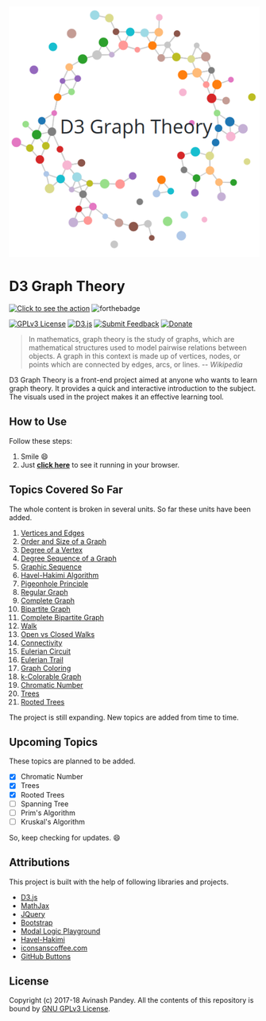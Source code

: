 <p align="center">
  <img src="img/banner.png" style="max-width:100%;">
</p>

# D3 Graph Theory

[![Click to see the action](https://forthebadge.com/images/badges/check-it-out.svg)](https://mrpandey.github.io/d3graphTheory/)
![forthebadge](https://forthebadge.com/images/badges/made-with-javascript.svg)


[![GPLv3 License](https://img.shields.io/aur/license/yaourt.svg?style=flat-square)](https://github.com/mrpandey/d3graphTheory/blob/master/LICENSE)
[![D3.js](https://img.shields.io/badge/powered%20by-D3.js-red.svg?style=flat-square)](https://d3js.org/)
[![Submit Feedback](https://img.shields.io/badge/feedback-welcome-brightgreen.svg?style=flat-square)](https://github.com/mrpandey/d3graphTheory/issues/new)
[![Donate](https://img.shields.io/badge/%24-donate-orange.svg?style=flat-square)](https://www.buymeacoffee.com/mrpandey)


> In mathematics, graph theory is the study of graphs, which are mathematical structures used to model pairwise relations between objects. A graph in this context is made up of vertices, nodes, or points which are connected by edges, arcs, or lines.
> -- <cite>Wikipedia</cite>

D3 Graph Theory is a front-end project aimed at anyone who wants to learn graph theory. It provides a quick and interactive introduction to the subject. The visuals used in the project makes it an effective learning tool.

## How to Use

Follow these steps:
1. Smile :smile:
2. Just <b><a href="https://mrpandey.github.io/d3graphTheory/" target="_blank">click here</a></b> to see it running in your browser.

## Topics Covered So Far

The whole content is broken in several units. So far these units have been added.

1. [Vertices and Edges](https://mrpandey.github.io/d3graphTheory/unit.html?vertices-and-edges)
2. [Order and Size of a Graph](https://mrpandey.github.io/d3graphTheory/unit.html?order-and-size)
3. [Degree of a Vertex](https://mrpandey.github.io/d3graphTheory/unit.html?degree-of-vertex)
4. [Degree Sequence of a Graph](https://mrpandey.github.io/d3graphTheory/unit.html?degree-sequence)
5. [Graphic Sequence](https://mrpandey.github.io/d3graphTheory/unit.html?graphic-sequence)
6. [Havel-Hakimi Algorithm](https://mrpandey.github.io/d3graphTheory/unit.html?havel-hakimi)
7. [Pigeonhole Principle](https://mrpandey.github.io/d3graphTheory/unit.html?pigeonhole)
8. [Regular Graph](https://mrpandey.github.io/d3graphTheory/unit.html?regular-graph)
9. [Complete Graph](https://mrpandey.github.io/d3graphTheory/unit.html?complete-graph)
10. [Bipartite Graph](https://mrpandey.github.io/d3graphTheory/unit.html?bipartite)
11. [Complete Bipartite Graph](https://mrpandey.github.io/d3graphTheory/unit.html?complete-bipartite)
12. [Walk](https://mrpandey.github.io/d3graphTheory/unit.html?walk)
13. [Open vs Closed Walks](https://mrpandey.github.io/d3graphTheory/unit.html?open-vs-closed)
14. [Connectivity](https://mrpandey.github.io/d3graphTheory/unit.html?connectivity)
15. [Eulerian Circuit](https://mrpandey.github.io/d3graphTheory/unit.html?eulerian-circuit)
16. [Eulerian Trail](https://mrpandey.github.io/d3graphTheory/unit.html?eulerian-trail)
17. [Graph Coloring](https://mrpandey.github.io/d3graphTheory/unit.html?graph-coloring)
18. [k-Colorable Graph](https://mrpandey.github.io/d3graphTheory/unit.html?k-colorable)
19. [Chromatic Number](https://mrpandey.github.io/d3graphTheory/unit.html?chromatic-number)
20. [Trees](https://mrpandey.github.io/d3graphTheory/unit.html?trees)
21. [Rooted Trees](https://mrpandey.github.io/d3graphTheory/unit.html?rooted-trees)

The project is still expanding. New topics are added from time to time.

## Upcoming Topics

These topics are planned to be added.

- [x] Chromatic Number
- [x] Trees
- [x] Rooted Trees
- [ ] Spanning Tree
- [ ] Prim's Algorithm
- [ ] Kruskal's Algorithm

So, keep checking for updates. :smile:

## Attributions

This project is built with the help of following libraries and projects.

* [D3.js](https://github.com/d3/d3)
* [MathJax](https://github.com/mathjax/MathJax)
* [JQuery](https://github.com/jquery/jquery)
* [Bootstrap](https://github.com/twbs/bootstrap)
* [Modal Logic Playground](https://github.com/rkirsling/modallogic)
* [Havel-Hakimi](https://github.com/jacquerie/hh)
* [iconsanscoffee.com](http://iconsandcoffee.com/)
* [GitHub Buttons](https://ghbtns.com/)

## License

Copyright (c) 2017-18 Avinash Pandey.
All the contents of this repository is bound by [GNU GPLv3 License](https://github.com/mrpandey/d3graphTheory/blob/master/LICENSE).
